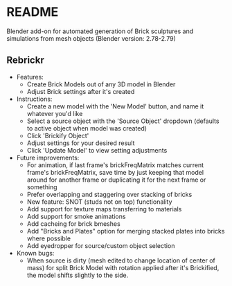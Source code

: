 # README

Blender add-on for automated generation of Brick sculptures and simulations from mesh objects (Blender version: 2.78-2.79)

## Rebrickr
  * Features:
      * Create Brick Models out of any 3D model in Blender
      * Adjust Brick settings after it's created
  * Instructions:
      * Create a new model with the 'New Model' button, and name it whatever you'd like
      * Select a source object with the 'Source Object' dropdown (defaults to active object when model was created)
      * Click 'Brickify Object'
      * Adjust settings for your desired result
      * Click 'Update Model' to view setting adjustments
  * Future improvements:
      * For animation, if last frame's brickFreqMatrix matches current frame's brickFreqMatrix, save time by just keeping that model around for another frame or duplicating it for the next frame or something
      * Prefer overlapping and staggering over stacking of bricks
      * New feature: SNOT (studs not on top) functionality
      * Add support for texture maps transferring to materials
      * Add support for smoke animations
      * Add cacheing for brick bmeshes
      * Add "Bricks and Plates" option for merging stacked plates into bricks where possible
      * Add eyedropper for source/custom object selection
  * Known bugs:
      * When source is dirty (mesh edited to change location of center of mass) for split Brick Model with rotation applied after it's Brickified, the model shifts slightly to the side.
